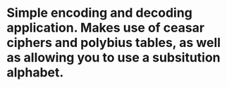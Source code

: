 # Simple encoding and decoding application. Makes use of ceasar ciphers and polybius tables, as well as allowing you to use a subsitution alphabet.

